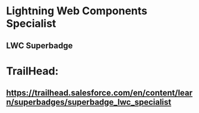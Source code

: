 # Lightning Web Components Specialist

## LWC Superbadge

# TrailHead:
## https://trailhead.salesforce.com/en/content/learn/superbadges/superbadge_lwc_specialist

